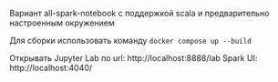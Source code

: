 Вариант all-spark-notebook с поддержкой scala и предварительно настроенным окружением

Для сборки использовать команду `docker compose up --build`

Открывать Jupyter Lab по url: http://localhost:8888/lab
Spark UI: http://localhost:4040/
